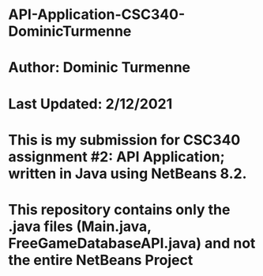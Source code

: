 # API-Application-CSC340-DominicTurmenne
# Author: Dominic Turmenne
# Last Updated: 2/12/2021
# This is my submission for CSC340 assignment #2: API Application; written in Java using NetBeans 8.2.
# This repository contains only the .java files (Main.java, FreeGameDatabaseAPI.java) and not the entire NetBeans Project 
